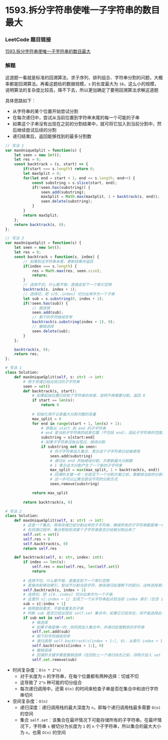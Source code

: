 # 1593.拆分字符串使唯一子字符串的数目最大

### LeetCode 题目链接

[1593.拆分字符串使唯一子字符串的数目最大](https://leetcode.cn/problems/split-a-string-into-the-max-number-of-unique-substrings/)

### 解题

这道题一看就是标准的回溯算法，求子序列、排列组合、字符串分割的问题，大概率都是回溯算法。再看这题给的数据规模，`s` 的长度最大为 `16`，这么小的规模，说明算法的复杂度比较高，降不下去，所以更加确定了要用回溯算法求解这道题

具体思路如下：
- 从字符串的某个位置开始尝试分割
- 在每次递归中，尝试从当前位置到字符串末尾的每一个可能的子串
- 如果这个子串没有出现在之前的分割结果中，就可将它加入到当前分割中，然后继续尝试后续的分割
- 递归结束后，返回能够找到的最多分割数

```js
// 写法 1
var maxUniqueSplit = function(s) {
    let seen = new Set();
    let res = 0;
    const backtrack = (s, start) => {
        if(start === s.length) return 0;
        let maxSplit = 0;
        for(let end = start + 1; end <= s.length; end++) {
            const substring = s.slice(start, end);
            if(!seen.has(substring)) {
                seen.add(substring);
                maxSplit = Math.max(maxSplit, 1 + backtrack(s, end));
                seen.delete(substring);
            }
        }
        return maxSplit;
    };
    return backtrack(s, 0);
};

// 写法 2
var maxUniqueSplit = function(s) {
    let seen = new Set();
    let res = 0;
    const backtrack = function(s, index) {
        // 如果到达字符串末尾，更新结果并返回
        if(index === s.length) {
            res = Math.max(res, seen.size);
            return;
        }
        // 选择不切，什么都不做，直接走到下一个索引空隙
        backtrack(s, index + 1);
        // 选择切，把 s[0..index] 切分出来作为一个子串
        let sub = s.substring(0, index + 1);
        if(!seen.has(sub)) {
            // 做选择
            seen.add(sub);
            // 剩下的字符继续穷举
            backtrack(s.substring(index + 1), 0);
            // 撤销选择
            seen.delete(sub);
        }
    };

    backtrack(s, 0);
    return res;
};
```
```python
# 写法 1
class Solution:
    def maxUniqueSplit(self, s: str) -> int:
        # 用于存储已经出现过的子字符串
        seen = set()
        def backtrack(s, start):
            # 如果起始位置已经到了字符串的末尾，说明不再需要分割，返回 0
            if start == len(s):
                return 0
            
            # 初始化用于记录最大分割次数的变量
            max_split = 0
            for end in range(start + 1, len(s) + 1):
                # 获取从 start 到 end 的子字符串
                # end 是当前子字符串的结束位置（不包括 end），因此子字符串的范围是 s[start:end]
                substring = s[start:end]
                # 如果子字符串没有出现过，继续分割
                if substring not in seen:
                    # 将子字符串加入集合，表示这个子字符串已经被使用
                    seen.add(substring)
                    # 递归从 end 开始继续分割，并更新最大分割数
                    # 1 表示这次分割产生了一个新的子字符串
                    max_split = max(max_split, 1 + backtrack(s, end))
                    # 回溯的关键一步：在尝试下一个分割方案之前，需撤销当前的分割状态，即从 seen 集合中移除刚才加入的子字符串
                    # 这一步可以让算法尝试不同的分割方式
                    seen.remove(substring)

            return max_split
        
        return backtrack(s, 0)

# 写法 2
class Solution:
    def maxUniqueSplit(self, s: str) -> int:
        # 这是一个集合，用来存储已经分割出来的子字符串，确保所有的子字符串都是唯一的
        # 在回溯过程中，集合帮助检测某个子字符串是否已经被分割出来了
        self.set = set()
        self.res = 0
        self.backtrack(s, 0)
        return self.res

    def backtrack(self, s: str, index: int):
        if index == len(s):
            self.res = max(self.res, len(self.set))
            return
        
        # 选择不切，什么都不做，直接走到下一个索引空隙
        # 直接向前移动索引，尝试不分割当前字符，继续递归处理剩下的部分。这种选择表示当前字符依然属于之前的子字符串
        self.backtrack(s, index + 1)
        # 选择切，把 s[0..index] 切分出来作为一个子串
        # 这里的 s[:index + 1] 生成了一个从字符串起点到当前 index 索引（包含 index 位置）的子串，并命名为 sub
        sub = s[:index + 1]
        # 按照题目要求，不能有重复的子串
        # 判断 sub 是否已经出现在 self.set 集合中。如果它已经存在，则不能选择此子串，否则可以选择它
        if sub not in self.set:
            # 做选择
            # 如果子串是唯一的，则将其加入集合中，并递归处理剩余的字符串
            self.set.add(sub)
            # 剩下的字符继续穷举
            # 递归调用 self.backtrack(s[index + 1:], 0)，从索引 index + 1 的位置继续分割剩下的部分
            self.backtrack(s[index + 1:], 0)
            # 撤销选择
            # 回溯的关键步骤是撤销选择（在回到上一个递归状态之前，将刚才加入 set 的子字符串删除），以便程序能够探索不同的分割方案
            self.set.remove(sub)
```
- 时间复杂度：`O(n * 2^n)`
  - 对于长度为 `n` 的字符串，在每个位置都有两种选择：切或不切
  - 这导致了 `2^n` 种可能的切分组合
  - 每次递归调用中，还需 `O(n)` 的时间来检查子串是否在集合中和进行字符串切片
- 空间复杂度：`O(n)`
  - 递归深度：递归调用栈的最大深度为 `n`，即每个递归调用栈最多需要 `O(n)` 的空间
  - 集合 `self.set`：该集合在最坏情况下可能存储所有的子字符串。在最坏情况下，字符串 `s` 被切分为长度为 `1` 的 `n` 个子字符串，所以集合的最大大小为 `n`，也需 `O(n)` 的空间
